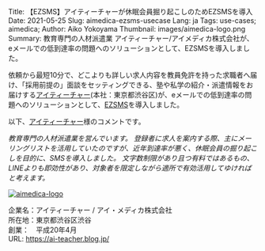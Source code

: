 Title: 【EZSMS】アイティーチャーが休眠会員掘り起こしのためEZSMSを導入
Date: 2021-05-25
Slug: aimedica-ezsms-usecase
Lang: ja
Tags: use-cases; aimedica; 
Author: Aiko Yokoyama
Thumbnail: images/aimedica-logo.png
Summary: 教育専門の人材派遣業 アイティーチャー/アイメディカ株式会社が、eメールでの低到達率の問題へのソリューションとして、EZSMSを導入しました。

依頼から最短10分で、どこよりも詳しい求人内容を教員免許を持った求職者へ届け、「採用前提の」面談をセッティングできる、塾や私学の紹介・派遣情報をお届けする[アイティーチャー](https://ai-teacher.blog.jp/)(本社：東京都渋谷区)が、eメールでの低到達率の問題へのソリューションとして、[EZSMS](https://www.ezsms.biz/ja/)を導入しました。

以下、[アイティーチャー](https://ai-teacher.blog.jp/)様のコメントです。

_教育専門の人材派遣業を営んでいます。_
_登録者に求人を案内する際、主にメーリングリストを活用していたのですが、近年到達率が悪く、休眠会員の掘り起こしを目的に、SMSを導入しました。_
_文字数制限があり且つ有料ではあるもの、LINEよりも即効性があり、対象者を限定しながら適所で有効活用してゆければと考えます。_

[![aimedica-logo](/images/aimedica-logo.png)](https://ai-teacher.blog.jp/)

企業名：アイティーチャー / アイ・メディカ株式会社<br>
所在地：東京都渋谷区渋谷<br>
創業：　平成20年4月<br>
URL: https://ai-teacher.blog.jp/
